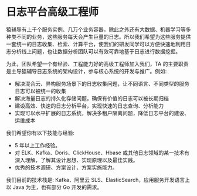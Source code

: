 # 日志平台高级工程师

猿辅导有上千个服务实例、几万个业务容器，除此之外还有大数据、机器学习等多种类不同的业务，这些服务每天会产生巨量的日志。所以我们希望为这些服务提供一套统一的日志收集、检索、计算平台，使我们的研发同学可以方便快速地利用日志分析线上问题，也让数据分析团队可以有效可靠地基于日志进行数据挖掘。

为此，团队希望一个有经验、工程能力好的高级工程师加入我们，TA 的主要职责是主导猿辅导日志系统的架构设计，参与核心系统的开发与推广。例如:

* 解决混合云、异构服务场景下的日志收集问题，让不同语言、不同类型的服务日志可以被统一的收集
* 解决海量日志的持久化存储问题，确保有价值的日志可以被长期归档
* 建设高效、快速的日志分析平台，实现快速的日志查询、分析能力
* 实现可以水平扩展的日志系统，解决多租户隔离问题，降低日志平台的建设、运维成本

我们希望你有以下技能与经验:

* 5 年以上工作经验。
* 对 ELK、Kafka、Doris、ClickHouse、Hbase 或其他日志领域的某一技术有深入理解，了解其设计思想、实现原理以及最佳实践。
* 优秀的技术调研、方案设计、方案实施能力。

我们目前的技术栈是: Kafka、阿里云 SLS、ElasticSearch，应用服务开发语言上以 Java 为主，也有部分 Go 开发的需求。

